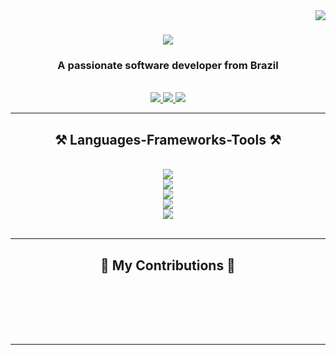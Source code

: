 <img align="right" src="https://visitor-badge.laobi.icu/badge?page_id=LucasAlv3s.visitor-badge" >

<h1 align="center">
    <img src="https://readme-typing-svg.herokuapp.com/?font=Righteous&size=35&center=true&vCenter=true&width=500&height=70&duration=4000&lines=Hi+There!+👋;+I'm+Lucas+Alves!;" />
</h1>

<h3 align="center">A passionate software developer from Brazil</h3>

<br/>

<div align="center"> 
  <a href="mailto:lucasbiel40@gmail.com">
    <img src="https://img.shields.io/badge/Gmail-333333?style=for-the-badge&logo=gmail&logoColor=red" />
  </a>
  <a href="https://www.linkedin.com/in/lucas-alves20/" target="_blank">
    <img src="https://img.shields.io/badge/LinkedIn-0077B5?style=for-the-badge&logo=linkedin&logoColor=white" target="_blank" />
  </a>
 <!--
    - In Development...
 -->
  <a href="#" target="_blank">
     <img src="https://img.shields.io/badge/Portfolio-FF5722?style=for-the-badge&logo=todoist&logoColor=white" target="_blank" />
  </a>
</div>

<hr/>

<h2 align="center">⚒️ Languages-Frameworks-Tools ⚒️</h2>
<br/>
<div align="center">
    <img src="https://skillicons.dev/icons?i=anaconda,androidstudio,atom,visualstudio,powershell,vscode,bash" />
    <br/>
    <img src="https://skillicons.dev/icons?i=js,php,java,python,r,cs,html,css" />
    <br/>
    <img src="https://skillicons.dev/icons?i=git,github,gitlab" />
    <br/>
    <img src="https://skillicons.dev/icons?i=bootstrap,materialui,sass,tailwind,nodejs,prisma,nestjs,nextjs,angular,react,vue,electron,express,threejs,ts,astro,bun,django,flask,gradle,spring,jquery,laravel,opencv,pytorch,sklearn,selenium,tensorflow">
    <br/>
    <img src="https://skillicons.dev/icons?i=mysql,sqlite,postgres,mongodb" />
</div>

<br/>
<hr/>

<div align="center">
  <h2>🐍 My Contributions 🐍</h2>
  <br>
 <!--
  <img alt="snake eating my contributions" src="https://raw.githubusercontent.com/LucasAlv3s/LucasAlv3s/output/github-contribution-grid-snake.svg" />
  -->
  
  <br/><br/><br/>
</div>

<hr/>
